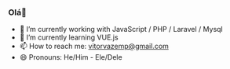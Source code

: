 ### Olá👋


- 🔭 I’m currently working with JavaScript / PHP / Laravel / Mysql
- 🌱 I’m currently learning VUE.js
- 📫 How to reach me: vitorvazemp@gmail.com
- 😄 Pronouns: He/Him - Ele/Dele

